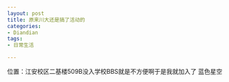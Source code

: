 ```yaml
---
layout: post
title: 原来川大还是搞了活动的
categories:
- Diandian
tags:
- 日常生活

---
```

位置：江安校区二基楼509B没入学校BBS就是不方便啊于是我就加入了 蓝色星空